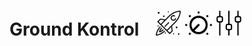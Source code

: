# Ground Kontrol &nbsp;&nbsp; <img src="./rocket.svg" height="40" />  <img src="./knob.svg" height="40" /> <img src="./sliders.svg" height="40" />
